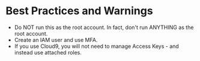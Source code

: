 # Best Practices and Warnings

* Do NOT run this as the root account.  In fact, don't run ANYTHING as the root account.  
* Create an IAM user and use MFA.  
* If you use Cloud9, you will not need to manage Access Keys - and instead use attached roles.

